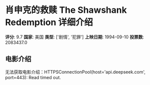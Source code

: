 # 肖申克的救赎 The Shawshank Redemption 详细介绍

**评分**: 9.7
**国家**:  美国
**类型**: ['剧情', '犯罪']
**上映日期**: 1994-09-10
**投票数**: 2083437.0

## 电影介绍

无法获取电影介绍：HTTPSConnectionPool(host='api.deepseek.com', port=443): Read timed out.